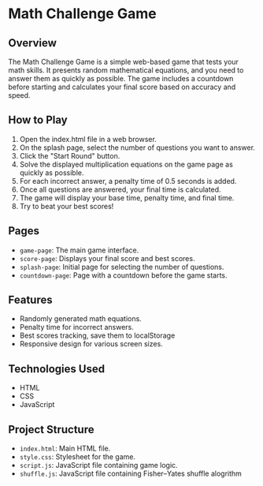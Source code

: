 # Math Challenge Game

## Overview

The Math Challenge Game is a simple web-based game that tests your math skills.
It presents random mathematical equations, and you need to answer them as quickly as possible. 
The game includes a countdown before starting and calculates your final score based on accuracy and speed.

## How to Play

1. Open the index.html file in a web browser.
2. On the splash page, select the number of questions you want to answer.
3. Click the "Start Round" button.
4. Solve the displayed multiplication equations on the game page as quickly as possible.
5. For each incorrect answer, a penalty time of 0.5 seconds is added.
6. Once all questions are answered, your final time is calculated.
6. The game will display your base time, penalty time, and final time.
8. Try to beat your best scores!

## Pages

- `game-page`: The main game interface.
- `score-page`: Displays your final score and best scores.
- `splash-page`: Initial page for selecting the number of questions.
- `countdown-page`: Page with a countdown before the game starts.

## Features

- Randomly generated math equations.
- Penalty time for incorrect answers.
- Best scores tracking, save them to localStorage
- Responsive design for various screen sizes.


## Technologies Used

- HTML
- CSS
- JavaScript

## Project Structure

- `index.html`: Main HTML file.
- `style.css`: Stylesheet for the game.
- `script.js`: JavaScript file containing game logic.
- `shuffle.js`: JavaScript file containing Fisher–Yates shuffle alogrithm
  

